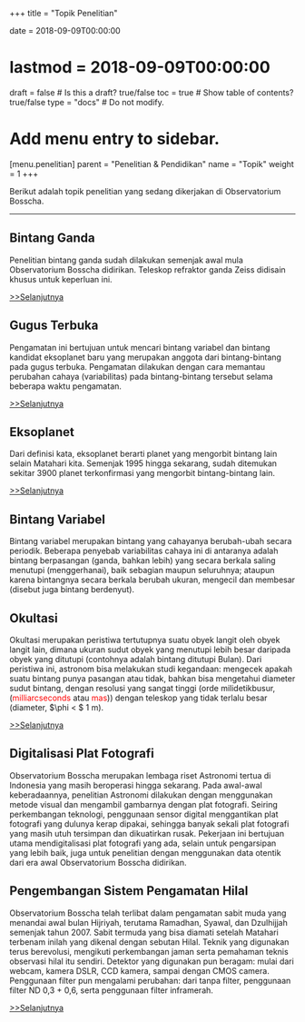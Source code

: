 +++
title = "Topik Penelitian"

date = 2018-09-09T00:00:00
# lastmod = 2018-09-09T00:00:00

draft = false  # Is this a draft? true/false
toc = true  # Show table of contents? true/false
type = "docs"  # Do not modify.

# Add menu entry to sidebar.
[menu.penelitian]
  parent = "Penelitian & Pendidikan"
  name = "Topik"
  weight = 1
+++

Berikut adalah topik penelitian yang sedang dikerjakan di Observatorium Bosscha.

<!-- {{< figure library="true" src="underconstruction.jpg" width="200px">}} -->

***

<!-- ## [Bintang Ganda] ({{< relref "b_ganda" >}}"Bintang Ganda") -->
## Bintang Ganda

Penelitian bintang ganda sudah dilakukan semenjak awal mula Observatorium Bosscha didirikan. Teleskop refraktor ganda Zeiss didisain khusus untuk keperluan ini. 

[>>Selanjutnya](/id/penelitian/b_ganda/)

## Gugus Terbuka
Pengamatan ini bertujuan untuk mencari bintang variabel dan bintang kandidat eksoplanet baru yang merupakan anggota dari bintang-bintang pada gugus terbuka. Pengamatan dilakukan dengan cara memantau perubahan cahaya (variabilitas) pada bintang-bintang tersebut selama beberapa waktu pengamatan.

[>>Selanjutnya](/id/penelitian/g_terbuka/)

<!-- ## [Eksoplanet]({{< relref "" >}}) -->
## Eksoplanet

Dari definisi kata, eksoplanet berarti planet yang mengorbit bintang lain selain Matahari kita. Semenjak 1995 hingga sekarang, sudah ditemukan sekitar 3900 planet terkonfirmasi yang mengorbit bintang-bintang lain. 

[>>Selanjutnya](/id/penelitian/eksoplanet/)

<!-- ## [Bintang Variabel]({{< relref "" >}}) -->
## Bintang Variabel

Bintang variabel merupakan bintang yang cahayanya berubah-ubah secara periodik. Beberapa penyebab variabilitas cahaya ini di antaranya adalah bintang berpasangan (ganda, bahkan lebih) yang secara berkala saling menutupi (menggerhanai), baik sebagian maupun seluruhnya; ataupun karena bintangnya secara berkala berubah ukuran, mengecil dan membesar (disebut juga bintang berdenyut).

<!-- ## [Okultasi]({{< relref "" >}}) -->
## Okultasi

Okultasi merupakan peristiwa tertutupnya suatu obyek langit oleh obyek langit lain, dimana ukuran sudut obyek yang menutupi lebih besar daripada obyek yang ditutupi (contohnya adalah bintang ditutupi Bulan). Dari peristiwa ini, astronom bisa melakukan studi kegandaan: mengecek apakah suatu bintang punya pasangan atau tidak, bahkan bisa mengetahui diameter sudut bintang, dengan resolusi yang sangat tinggi (orde milidetikbusur, (<font color='red'>milliarcseconds</font> atau <font color='red'>mas</font>)) dengan teleskop yang tidak terlalu besar (diameter, $\phi < $ 1 m). 

[>>Selanjutnya](/id/penelitian/okultasi/)

<!-- ## [Digitalisasi plat fotografi]({{< relref "" >}}) -->
## Digitalisasi Plat Fotografi

Observatorium Bosscha merupakan lembaga riset Astronomi tertua di Indonesia yang masih beroperasi hingga sekarang. Pada awal-awal keberadaannya, penelitian Astronomi dilakukan dengan menggunakan metode visual dan mengambil gambarnya dengan plat fotografi. Seiring perkembangan teknologi, penggunaan sensor digital menggantikan plat fotografi yang dulunya kerap dipakai, sehingga banyak sekali plat fotografi yang masih utuh tersimpan dan dikuatirkan rusak. Pekerjaan ini bertujuan utama mendigitalisasi plat fotografi yang ada, selain untuk pengarsipan yang lebih baik, juga untuk penelitian dengan menggunakan data otentik dari era awal Observatorium Bosscha didirikan. 

<!-- ## [Pengembangan Sistem Pengamatan Hilal]({{< relref "" >}}) -->
## Pengembangan Sistem Pengamatan Hilal

Observatorium Bosscha telah terlibat dalam pengamatan sabit muda yang menandai awal bulan Hijriyah, terutama Ramadhan, Syawal, dan Dzulhijjah semenjak tahun 2007. Sabit termuda yang bisa diamati setelah Matahari terbenam inilah yang dikenal dengan sebutan Hilal. Teknik yang digunakan terus berevolusi, mengikuti perkembangan jaman serta pemahaman teknis observasi hilal itu sendiri. Detektor yang digunakan pun beragam: mulai dari webcam, kamera DSLR, CCD kamera, sampai dengan CMOS camera. Penggunaan filter pun mengalami perubahan: dari tanpa filter, penggunaan filter ND 0,3 + 0,6, serta penggunaan filter inframerah.

[>>Selanjutnya](/id/penelitian/hilal/)

<!-- ## Program Pengamatan Bintang Be

## Program Pemantauan *Sky Brightness*

## Pengamatan Spektroskopi (resolusi rendah dan tinggi) -->